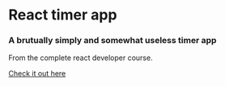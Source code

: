 # React timer app

### A brutually simply and somewhat useless timer app

From the complete react developer course.

[Check it out here](http://serene-brook-91772.herokuapp.com/#/?_k=jpg9r6)
